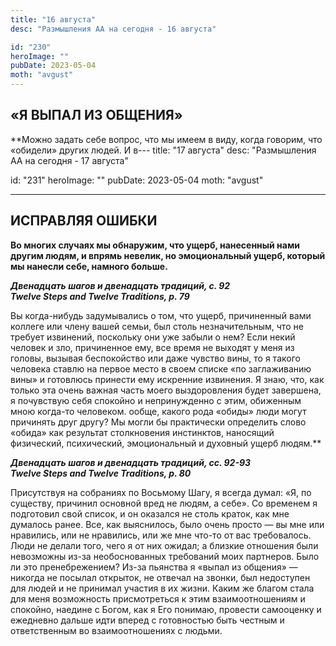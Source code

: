 ```yaml
---
title: "16 августа"
desc: "Размышления АА на сегодня - 16 августа"

id: "230"
heroImage: ""
pubDate: 2023-05-04
moth: "avgust"
---
```


## «Я ВЫПАЛ ИЗ ОБЩЕНИЯ»

\*\*Можно задать себе вопрос, что мы имеем в виду, когда говорим, что «обидели»
других людей. И в---
title: "17 августа"
desc: "Размышления АА на сегодня - 17 августа"

id: "231"
heroImage: ""
pubDate: 2023-05-04
moth: "avgust"

---

## ИСПРАВЛЯЯ ОШИБКИ

**Во многих случаях мы обнаружим, что ущерб, нанесенный нами другим людям, и
впрямь невелик, но эмоциональный ущерб, который мы нанесли себе, намного
больше.**

**_Двенадцать шагов и двенадцать традиций, с. 92  
Twelve Steps and Twelve Traditions, p. 79_**

Вы когда-нибудь задумывались о том, что ущерб, причиненный вами коллеге или
члену вашей семьи, был столь незначительным, что не требует извинений,
поскольку они уже забыли о нем? Если некий человек и зло, причиненное ему, все
время не выходят у меня из головы, вызывая беспокойство или даже чувство вины,
то я такого человека ставлю на первое место в своем списке «по заглаживанию
вины» и готовлюсь принести ему искренние извинения. Я знаю, что, как только
эта очень важная часть моего выздоровления будет завершена, я почувствую себя
спокойно и непринужденно с этим, обиженным мною когда-то человеком.
ообще, какого рода «обиды» люди могут причинять друг другу?
Мы могли бы практически определить слово «обида» как результат столкновения
инстинктов, наносящий физический, психический, эмоциональный и духовный ущерб
людям.\*\*

**_Двенадцать шагов и двенадцать традиций, cс. 92-93  
Twelve Steps and Twelve Traditions, p. 80_**

Присутствуя на собраниях по Восьмому Шагу, я всегда думал: «Я, по существу,
причинил основной вред не людям, а себе». Со временем я подготовил свой
список, и он оказался не столь краток, как мне думалось ранее. Все, как
выяснилось, было очень просто — вы мне или нравились, или не нравились, или же
мне что-то от вас требовалось. Люди не делали того, чего я от них ожидал; а
близкие отношения были невозможны из-за необоснованных требований моих
партнеров. Было ли это пренебрежением? Из-за пьянства я «выпал из общения» —
никогда не посылал открыток, не отвечал на звонки, был недоступен для людей и
не принимал участия в их жизни. Каким же благом стала для меня возможность
присмотреться к этим взаимоотношениям и спокойно, наедине с Богом, как я Его
понимаю, провести самооценку и ежедневно дальше идти вперед с готовностью быть
честным и ответственным во взаимоотношениях с людьми.
